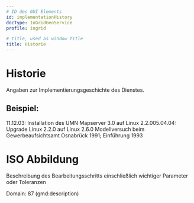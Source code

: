 ```yaml
---
# ID des GUI Elements
id: implementationHistory
docType: InGridGeoService
profile: ingrid

# title, used as window title
title: Historie
---
```


# Historie

Angaben zur Implementierungsgeschichte des Dienstes.

## Beispiel:

11.12.03: Installation des UMN Mapserver 3.0 auf Linux 2.2.005.04.04: Upgrade Linux 2.2.0 auf Linux 2.6.0 Modellversuch beim Gewerbeaufsichtsamt Osnabrück 1991; Einführung 1993

# ISO Abbildung

Beschreibung des Bearbeitungsschritts einschließlich wichtiger Parameter oder Toleranzen

Domain: 87 (gmd:description)
